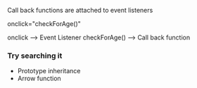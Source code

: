 Call back functions are attached to event listeners

onclick="checkForAge()"

onclick --> Event Listener
checkForAge()  --> Call back function

### Try searching it
- Prototype inheritance
- Arrow function